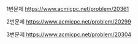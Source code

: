 1번문제 https://www.acmicpc.net/problem/20361

2번문제 https://www.acmicpc.net/problem/20299

3번문제 https://www.acmicpc.net/problem/20304
